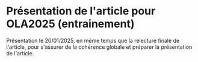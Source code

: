# Présentation de l'article pour OLA2025 (entrainement)

Présentation le 20/01/2025, en même temps que la relecture finale de l'article, pour s'assurer de la cohérence globale et préparer la présentation de l'article.

